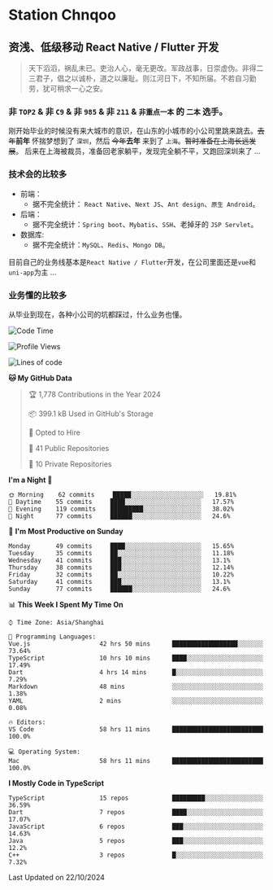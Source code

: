 # Station Chnqoo

## 资浅、低级移动 React Native / Flutter 开发

> 天下滔滔，祸乱未已。吏治人心，毫无更改。军政战事，日崇虚伪。非得二三君子，倡之以诚朴，道之以廉耻。则江河日下，不知所届。不若自习勤劳，犹可稍求一心之安。

### 非 `TOP2` & 非 `C9` & 非 `985` & 非 `211` & `非重点一本` 的 `二本` 选手。

刚开始毕业的时候没有来大城市的意识，在山东的小城市的小公司里跳来跳去。~~去年~~**前年** 怀揣梦想到了 `深圳`，然后 ~~今年~~**去年** 来到了 `上海`。~~暂时准备在上海长远发展~~。
后来在上海被裁员，准备回老家躺平，发现完全躺不平，又跑回深圳来了 ...

### 技术会的比较多

- 前端：
  - 据不完全统计： `React Native`、`Next JS`、`Ant design`、`原生 Android`。
- 后端：
  - 据不完全统计：`Spring boot`、`Mybatis`、`SSH`、老掉牙的 `JSP Servlet`。
- 数据库:
  - 据不完全统计：`MySQL`、`Redis`、`Mongo DB`。

目前自己的业务线基本是`React Native / Flutter`开发，在公司里面还是`vue`和`uni-app`为主 ...

### 业务懂的比较多

从毕业到现在，各种小公司的坑都踩过，什么业务也懂。

<!--START_SECTION:waka-->
![Code Time](http://img.shields.io/badge/Code%20Time-6%2C293%20hrs%2015%20mins-blue)

![Profile Views](http://img.shields.io/badge/Profile%20Views-0-blue)

![Lines of code](https://img.shields.io/badge/From%20Hello%20World%20I%27ve%20Written-363%20Thousand%20lines%20of%20code-blue)

**🐱 My GitHub Data** 

> 🏆 1,778 Contributions in the Year 2024
 > 
> 📦 399.1 kB Used in GitHub's Storage 
 > 
> 💼 Opted to Hire
 > 
> 📜 41 Public Repositories 
 > 
> 🔑 10 Private Repositories  
 > 
**I'm a Night 🦉** 

```text
🌞 Morning    62 commits     █████░░░░░░░░░░░░░░░░░░░░   19.81% 
🌆 Daytime    55 commits     ████░░░░░░░░░░░░░░░░░░░░░   17.57% 
🌃 Evening    119 commits    █████████░░░░░░░░░░░░░░░░   38.02% 
🌙 Night      77 commits     ██████░░░░░░░░░░░░░░░░░░░   24.6%

```
📅 **I'm Most Productive on Sunday** 

```text
Monday       49 commits     ████░░░░░░░░░░░░░░░░░░░░░   15.65% 
Tuesday      35 commits     ██░░░░░░░░░░░░░░░░░░░░░░░   11.18% 
Wednesday    41 commits     ███░░░░░░░░░░░░░░░░░░░░░░   13.1% 
Thursday     38 commits     ███░░░░░░░░░░░░░░░░░░░░░░   12.14% 
Friday       32 commits     ██░░░░░░░░░░░░░░░░░░░░░░░   10.22% 
Saturday     41 commits     ███░░░░░░░░░░░░░░░░░░░░░░   13.1% 
Sunday       77 commits     ██████░░░░░░░░░░░░░░░░░░░   24.6%

```


📊 **This Week I Spent My Time On** 

```text
⌚︎ Time Zone: Asia/Shanghai

💬 Programming Languages: 
Vue.js                   42 hrs 50 mins      ██████████████████░░░░░░░   73.64% 
TypeScript               10 hrs 10 mins      ████░░░░░░░░░░░░░░░░░░░░░   17.49% 
Dart                     4 hrs 14 mins       █░░░░░░░░░░░░░░░░░░░░░░░░   7.29% 
Markdown                 48 mins             ░░░░░░░░░░░░░░░░░░░░░░░░░   1.38% 
YAML                     2 mins              ░░░░░░░░░░░░░░░░░░░░░░░░░   0.08%

🔥 Editors: 
VS Code                  58 hrs 11 mins      █████████████████████████   100.0%

💻 Operating System: 
Mac                      58 hrs 11 mins      █████████████████████████   100.0%

```

**I Mostly Code in TypeScript** 

```text
TypeScript               15 repos            █████████░░░░░░░░░░░░░░░░   36.59% 
Dart                     7 repos             ████░░░░░░░░░░░░░░░░░░░░░   17.07% 
JavaScript               6 repos             ███░░░░░░░░░░░░░░░░░░░░░░   14.63% 
Java                     5 repos             ███░░░░░░░░░░░░░░░░░░░░░░   12.2% 
C++                      3 repos             █░░░░░░░░░░░░░░░░░░░░░░░░   7.32%

```



 Last Updated on 22/10/2024
<!--END_SECTION:waka-->

<!---
ChenqiaoStation/ChenqiaoStation is a ✨ special ✨ repository because its `README.md` (this file) appears on your GitHub profile.
You can click the Preview link to take a look at your changes.
--->

